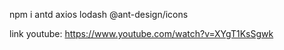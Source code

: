npm i antd axios lodash @ant-design/icons


link youtube: https://www.youtube.com/watch?v=XYgT1KsSgwk